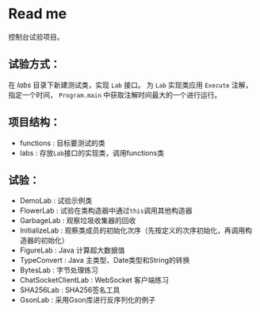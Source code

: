 # Read me

控制台试验项目。

## 试验方式：
在 *labs* 目录下新建测试类，实现 `Lab` 接口。
为 `Lab` 实现类应用 `Execute` 注解，指定一个时间，
`Program.main` 中获取注解时间最大的一个进行运行。

## 项目结构：
* functions     : 目标要测试的类
* labs          : 存放`Lab`接口的实现类，调用functions类

## 试验：
* DemoLab       : 试验示例类
* FlowerLab     : 试验在类构造器中通过`this`调用其他构造器
* GarbageLab    : 观察垃圾收集器的回收
* InitializeLab : 观察类成员的初始化次序（先按定义的次序初始化，再调用构造器的初始化）
* FigureLab     : Java 计算超大数据值
* TypeConvert   : Java 主类型、Date类型和String的转换
* BytesLab      : 字节处理练习
* ChatSocketClientLab   : WebSocket 客户端练习
* SHA256Lab     : SHA256签名工具
* GsonLab       : 采用Gson库进行反序列化的例子